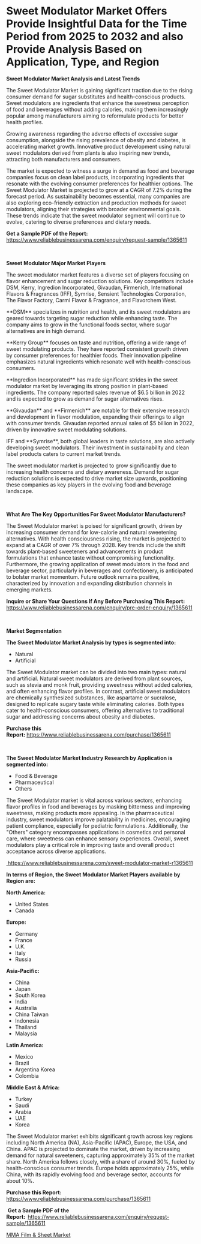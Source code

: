 <p><h1>Sweet Modulator Market Offers Provide Insightful Data for the Time Period from 2025 to 2032 and also Provide Analysis Based on Application, Type, and Region</h1></p><p><strong>Sweet Modulator Market Analysis and Latest Trends</strong></p>
<p><p>The Sweet Modulator Market is gaining significant traction due to the rising consumer demand for sugar substitutes and health-conscious products. Sweet modulators are ingredients that enhance the sweetness perception of food and beverages without adding calories, making them increasingly popular among manufacturers aiming to reformulate products for better health profiles. </p><p>Growing awareness regarding the adverse effects of excessive sugar consumption, alongside the rising prevalence of obesity and diabetes, is accelerating market growth. Innovative product development using natural sweet modulators derived from plants is also inspiring new trends, attracting both manufacturers and consumers. </p><p>The market is expected to witness a surge in demand as food and beverage companies focus on clean label products, incorporating ingredients that resonate with the evolving consumer preferences for healthier options. The Sweet Modulator Market is projected to grow at a CAGR of 7.2% during the forecast period. As sustainability becomes essential, many companies are also exploring eco-friendly extraction and production methods for sweet modulators, aligning their strategies with broader environmental goals. These trends indicate that the sweet modulator segment will continue to evolve, catering to diverse preferences and dietary needs.</p></p>
<p><strong>Get a Sample PDF of the Report:&nbsp;</strong> <a href="https://www.reliablebusinessarena.com/enquiry/request-sample/1365611?utm_campaign=2518&utm_medium=2&utm_source=Github&utm_content=ia&utm_term=22032025&utm_id=sweet-modulator">https://www.reliablebusinessarena.com/enquiry/request-sample/1365611</a></p>
<p>&nbsp;</p>
<p><strong>Sweet Modulator Major Market Players</strong></p>
<p><p>The sweet modulator market features a diverse set of players focusing on flavor enhancement and sugar reduction solutions. Key competitors include DSM, Kerry, Ingredion Incorporated, Givaudan, Firmenich, International Flavors & Fragrances (IFF), Symrise, Sensient Technologies Corporation, The Flavor Factory, Carmi Flavor & Fragrance, and Flavorchem West.</p><p>**DSM** specializes in nutrition and health, and its sweet modulators are geared towards targeting sugar reduction while enhancing taste. The company aims to grow in the functional foods sector, where sugar alternatives are in high demand.</p><p>**Kerry Group** focuses on taste and nutrition, offering a wide range of sweet modulating products. They have reported consistent growth driven by consumer preferences for healthier foods. Their innovation pipeline emphasizes natural ingredients which resonate well with health-conscious consumers.</p><p>**Ingredion Incorporated** has made significant strides in the sweet modulator market by leveraging its strong position in plant-based ingredients. The company reported sales revenue of $6.5 billion in 2022 and is expected to grow as demand for sugar alternatives rises.</p><p>**Givaudan** and **Firmenich** are notable for their extensive research and development in flavor modulation, expanding their offerings to align with consumer trends. Givaudan reported annual sales of $5 billion in 2022, driven by innovative sweet modulating solutions.</p><p>IFF and **Symrise**, both global leaders in taste solutions, are also actively developing sweet modulators. Their investment in sustainability and clean label products caters to current market trends.</p><p>The sweet modulator market is projected to grow significantly due to increasing health concerns and dietary awareness. Demand for sugar reduction solutions is expected to drive market size upwards, positioning these companies as key players in the evolving food and beverage landscape.</p></p>
<p>&nbsp;</p>
<p><strong>What Are The Key Opportunities For Sweet Modulator Manufacturers?</strong></p>
<p><p>The Sweet Modulator market is poised for significant growth, driven by increasing consumer demand for low-calorie and natural sweetening alternatives. With health consciousness rising, the market is projected to expand at a CAGR of over 7% through 2028. Key trends include the shift towards plant-based sweeteners and advancements in product formulations that enhance taste without compromising functionality. Furthermore, the growing application of sweet modulators in the food and beverage sector, particularly in beverages and confectionery, is anticipated to bolster market momentum. Future outlook remains positive, characterized by innovation and expanding distribution channels in emerging markets.</p></p>
<p><strong>Inquire or Share Your Questions If Any Before Purchasing This Report:</strong> <a href="https://www.reliablebusinessarena.com/enquiry/pre-order-enquiry/1365611?utm_campaign=2518&utm_medium=2&utm_source=Github&utm_content=ia&utm_term=22032025&utm_id=sweet-modulator">https://www.reliablebusinessarena.com/enquiry/pre-order-enquiry/1365611</a></p>
<p>&nbsp;</p>
<p><strong>Market Segmentation</strong></p>
<p><strong>The Sweet Modulator Market Analysis by types is segmented into:</strong></p>
<p><ul><li>Natural</li><li>Artificial</li></ul></p>
<p><p>The Sweet Modulator market can be divided into two main types: natural and artificial. Natural sweet modulators are derived from plant sources, such as stevia and monk fruit, providing sweetness without added calories, and often enhancing flavor profiles. In contrast, artificial sweet modulators are chemically synthesized substances, like aspartame or sucralose, designed to replicate sugary taste while eliminating calories. Both types cater to health-conscious consumers, offering alternatives to traditional sugar and addressing concerns about obesity and diabetes.</p></p>
<p><strong>Purchase this Report:&nbsp;</strong><a href="https://www.reliablebusinessarena.com/purchase/1365611?utm_campaign=2518&utm_medium=2&utm_source=Github&utm_content=ia&utm_term=22032025&utm_id=sweet-modulator">https://www.reliablebusinessarena.com/purchase/1365611</a></p>
<p>&nbsp;</p>
<p><strong>The Sweet Modulator Market Industry Research by Application is segmented into:</strong></p>
<p><ul><li>Food & Beverage</li><li>Pharmaceutical</li><li>Others</li></ul></p>
<p><p>The Sweet Modulator market is vital across various sectors, enhancing flavor profiles in food and beverages by masking bitterness and improving sweetness, making products more appealing. In the pharmaceutical industry, sweet modulators improve palatability in medicines, encouraging patient compliance, especially for pediatric formulations. Additionally, the "Others" category encompasses applications in cosmetics and personal care, where sweetness can enhance sensory experiences. Overall, sweet modulators play a critical role in improving taste and overall product acceptance across diverse applications.</p></p>
<p><a href="https://www.reliablebusinessarena.com/sweet-modulator-market-r1365611?utm_campaign=2518&utm_medium=2&utm_source=Github&utm_content=ia&utm_term=22032025&utm_id=sweet-modulator">&nbsp;https://www.reliablebusinessarena.com/sweet-modulator-market-r1365611</a></p>
<p><strong>In terms of Region, the Sweet Modulator Market Players available by Region are:</strong></p>
<p>
    <p> <strong> North America: </strong>
        <ul>
            <li>United States</li>
            <li>Canada</li>
        </ul>
        </p> 
    <p> <strong> Europe: </strong>
        <ul>
            <li>Germany</li>
            <li>France</li>
            <li>U.K.</li>
            <li>Italy</li>
            <li>Russia</li>
        </ul>
        </p> 
    <p> <strong> Asia-Pacific: </strong>
        <ul>
            <li>China</li>
            <li>Japan</li>
            <li>South Korea</li>
            <li>India</li>
            <li>Australia</li>
            <li>China Taiwan</li>
            <li>Indonesia</li>
            <li>Thailand</li>
            <li>Malaysia</li>
        </ul>
        </p> 
    <p> <strong> Latin America: </strong>
        <ul>
            <li>Mexico</li>
            <li>Brazil</li>
            <li>Argentina Korea</li>
            <li>Colombia</li>
        </ul>
        </p> 
    <p> <strong> Middle East & Africa: </strong>
        <ul>
            <li>Turkey</li>
            <li>Saudi</li>
            <li>Arabia</li>
            <li>UAE</li>
            <li>Korea</li>
        </ul>
    </p>
    </p>
<p><p>The Sweet Modulator market exhibits significant growth across key regions including North America (NA), Asia-Pacific (APAC), Europe, the USA, and China. APAC is projected to dominate the market, driven by increasing demand for natural sweeteners, capturing approximately 35% of the market share. North America follows closely, with a share of around 30%, fueled by health-conscious consumer trends. Europe holds approximately 25%, while China, with its rapidly evolving food and beverage sector, accounts for about 10%.</p></p>
<p><strong>Purchase this Report: </strong><a href="https://www.reliablebusinessarena.com/purchase/1365611?utm_campaign=2518&utm_medium=2&utm_source=Github&utm_content=ia&utm_term=22032025&utm_id=sweet-modulator">https://www.reliablebusinessarena.com/purchase/1365611</a></p>
<p>&nbsp;<strong>Get a Sample PDF of the Report:&nbsp;&nbsp;</strong><a href="https://www.reliablebusinessarena.com/enquiry/request-sample/1365611?utm_campaign=2518&utm_medium=2&utm_source=Github&utm_content=ia&utm_term=22032025&utm_id=sweet-modulator">https://www.reliablebusinessarena.com/enquiry/request-sample/1365611</a></p>
<p><strong></strong></p>
<p><p><a href="https://github.com/krinerstormy331/Market-Research-Report-List-1/blob/main/mma-film-sheet-market.md?utm_campaign=2518&utm_medium=2&utm_source=Github&utm_content=ia&utm_term=22032025&utm_id=sweet-modulator">MMA Film & Sheet Market</a></p></p>